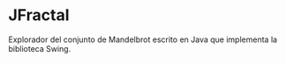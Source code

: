 # JFractal
Explorador del conjunto de Mandelbrot escrito en Java que implementa la biblioteca Swing.
